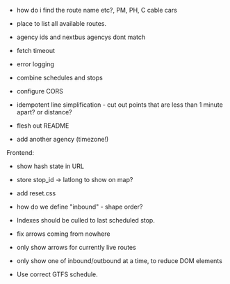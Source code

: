 * how do i find the route name etc?, PM, PH, C cable cars
* place to list all available routes.
* agency ids and nextbus agencys dont match

* fetch timeout
* error logging
* combine schedules and stops
* configure CORS
* idempotent line simplification - cut out points that are less than 1 minute apart? or distance?

* flesh out README
* add another agency (timezone!)

Frontend:
* show hash state in URL
* store stop_id -> latlong to show on map?

* add reset.css
* how do we define "inbound" - shape order?
* Indexes should be culled to last scheduled stop.

* fix arrows coming from nowhere
* only show arrows for currently live routes
* only show one of inbound/outbound at a time, to reduce DOM elements

* Use correct GTFS schedule.
